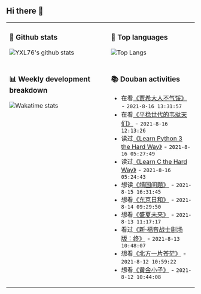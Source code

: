 ## Hi there 👋

<table>
<tr>
<td valign="top" width="54%">

### 🔭 Github stats

![YXL76's github stats](https://github-readme-stats.yxl76.vercel.app/api?username=YXL76&count_private=true&show_icons=true&include_all_commits=true&theme=prussian&line_height=28&disable_animations=true)

</td>

<td valign="top" width="46%">

### 🌱 Top languages

![Top Langs](https://github-readme-stats.yxl76.vercel.app/api/top-langs/?username=YXL76&layout=compact&theme=prussian&langs_count=8&hide=HTML,CSS,SCSS)

</td>
</tr>
<tr>
<td valign="top" width="54%">

### 📊 Weekly development breakdown

![Wakatime stats](https://github-readme-stats.yxl76.vercel.app/api/wakatime?username=YXL76&layout=compact&theme=prussian)


</td>
<td valign="top" width="46%">

### 📚 Douban activities

- 在看[《贾希大人不气馁》](http://movie.douban.com/subject/35410438/) - `2021-8-16 13:31:57`
- 在看[《平稳世代的韦驮天们》](http://movie.douban.com/subject/35177664/) - `2021-8-16 12:13:26`
- 读过[《Learn Python 3 the Hard Way》](https://book.douban.com/subject/27094555/) - `2021-8-16 05:27:49`
- 读过[《Learn C the Hard Way》](https://book.douban.com/subject/19983642/) - `2021-8-16 05:24:43`
- 想读[《靖国问题》](https://book.douban.com/subject/2216345/) - `2021-8-15 16:31:45`
- 想看[《东京日和》](http://movie.douban.com/subject/1299607/) - `2021-8-14 09:29:50`
- 想看[《盛夏未来》](http://movie.douban.com/subject/35158124/) - `2021-8-13 11:17:17`
- 看过[《新·福音战士剧场版：终》](http://movie.douban.com/subject/10428501/) - `2021-8-13 10:48:07`
- 想看[《北方一片苍茫》](http://movie.douban.com/subject/27079318/) - `2021-8-12 10:59:22`
- 想看[《黄金小子》](http://movie.douban.com/subject/1971681/) - `2021-8-12 10:44:08`

</td>
</tr>
</table>

<!--
**YXL76/YXL76** is a ✨ _special_ ✨ repository because its `README.md` (this file) appears on your GitHub profile.

Here are some ideas to get you started:

- 🔭 I’m currently working on ...
- 🌱 I’m currently learning ...
- 👯 I’m looking to collaborate on ...
- 🤔 I’m looking for help with ...
- 💬 Ask me about ...
- 📫 How to reach me: ...
- 😄 Pronouns: ...
- ⚡ Fun fact: ...
-->
